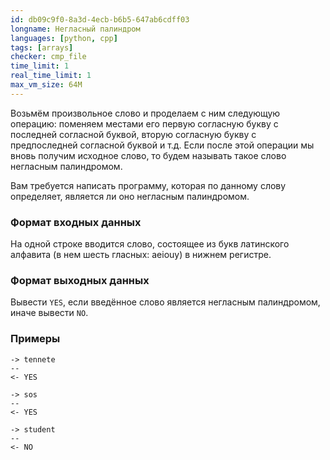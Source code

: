 ```yaml
---
id: db09c9f0-8a3d-4ecb-b6b5-647ab6cdff03
longname: Негласный палиндром
languages: [python, cpp]
tags: [arrays]
checker: cmp_file
time_limit: 1
real_time_limit: 1
max_vm_size: 64M
---
```


Возьмём произвольное слово и проделаем с ним следующую операцию: поменяем местами его первую согласную букву с 
последней согласной буквой, вторую согласную букву с предпоследней согласной буквой и т.д. 
Если после этой операции мы вновь получим исходное слово, то будем называть такое слово негласным палиндромом. 

Вам требуется написать программу, которая по данному слову определяет, является ли оно негласным палиндромом.

### Формат входных данных

На одной строке вводится слово, состоящее из букв латинского алфавита (в нем шесть гласных: aeiouy) в нижнем регистре.

### Формат выходных данных

Вывести `YES`, если введённое слово является негласным палиндромом, иначе вывести `NO`.

### Примеры

```
-> tennete
--
<- YES
```

```
-> sos
--
<- YES
```

```
-> student
--
<- NO
```
